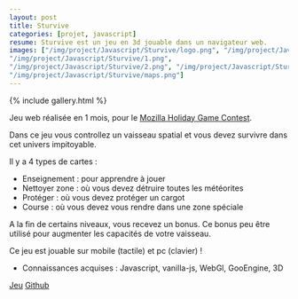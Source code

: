 ```yaml
---
layout: post
title: Sturvive
categories: [projet, javascript]
resume: Sturvive est un jeu en 3d jouable dans un navigateur web.
images: ["/img/project/Javascript/Sturvive/logo.png", "/img/project/Javascript/Sturvive/menu.png", "/img/project/Javascript/Sturvive/0.png", 
"/img/project/Javascript/Sturvive/1.png", 
"/img/project/Javascript/Sturvive/2.png", "/img/project/Javascript/Sturvive/3.png", "/img/project/Javascript/Sturvive/4.png", "/img/project/Javascript/Sturvive/bonus.png", 
"/img/project/Javascript/Sturvive/maps.png"]
---
```

{% include gallery.html %}

Jeu web réalisée en 1 mois, pour le <a href="https://blog.mozilla.org/blog/2013/12/05/unleash-the-game-creator-in-you-by-entering-our-holiday-gaming-competition/" target="_blank">Mozilla Holiday Game Contest</a>.

Dans ce jeu vous controllez un vaisseau spatial et vous devez survivre dans cet univers impitoyable.

Il y a 4 types de cartes :
* Enseignement : pour apprendre à jouer
* Nettoyer zone : où vous devez détruire toutes les météorites
* Protéger : où vous devez protéger un cargot
* Course : où vous devez vous rendre dans une zone spéciale

A la fin de certains niveaux, vous recevez un bonus. Ce bonus peu être utilisé pour augmenter les capacités de votre vaisseau.

Ce jeu est jouable sur mobile (tactile) et pc (clavier) ! 

* Connaissances acquises : Javascript, vanilla-js, WebGl, GooEngine, 3D

<div class="container-link">
  <a href="http://manland.github.io/sturvive" target="_blank">Jeu</a>
  <a href="https://github.com/manland/sturvive" target="_blank">Github</a>
</div>
